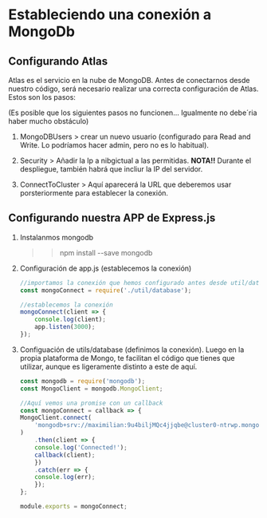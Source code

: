 # Estableciendo una conexión a MongoDb

## Configurando Atlas

Atlas es el servicio en la nube de MongoDB. Antes de conectarnos desde nuestro código, será necesario realizar una correcta configuración de Atlas. Estos son los pasos:

(Es posible que los siguientes pasos no funcionen... Igualmente no debe´ria haber mucho obstáculo)

1. MongoDBUsers > 
    crear un nuevo usuario (configurado para Read and Write. Lo podríamos hacer admin, pero no es lo habitual).
2. Security >
    Añadir la Ip a nibgictual a las permitidas.
    **NOTA!!** Durante el despliegue, también habrá que incliur la IP del servidor.

3. ConnectToCluster >
    Aquí aparecerá la URL que deberemos usar porsteriormente para establecer la conexión.


## Configurando nuestra APP de Express.js

1. Instalanmos mongodb

    >>npm install --save mongodb

2. Configuración de app.js (establecemos la conexión)

    ```javascript
    //importamos la conexión que hemos configurado antes desde util/database
    const mongoConnect = require('./util/database');

    //establecemos la conexión
    mongoConnect(client => {
        console.log(client);
        app.listen(3000);
    });

    ```

3. Configuación de utils/database (definimos la conexión). Luego en la propia plataforma de Mongo, te facilitan el código que tienes que utilizar, aunque es ligeramente distinto a este de aquí.

    ```javascript
    const mongodb = require('mongodb');
    const MongoClient = mongodb.MongoClient;

    //Aquí vemos una promise con un callback
    const mongoConnect = callback => {
    MongoClient.connect(
        'mongodb+srv://maximilian:9u4biljMQc4jjqbe@cluster0-ntrwp.mongodb.net/test?retryWrites=true'
    )
        .then(client => {
        console.log('Connected!');
        callback(client);
        })
        .catch(err => {
        console.log(err);
        });
    };

    module.exports = mongoConnect;

    ```
